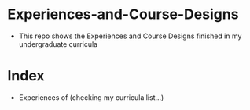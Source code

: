 # Experiences-and-Course-Designs
- This repo shows the Experiences and Course Designs finished  in my undergraduate curricula

# Index
- Experiences of (checking my curricula list...)
